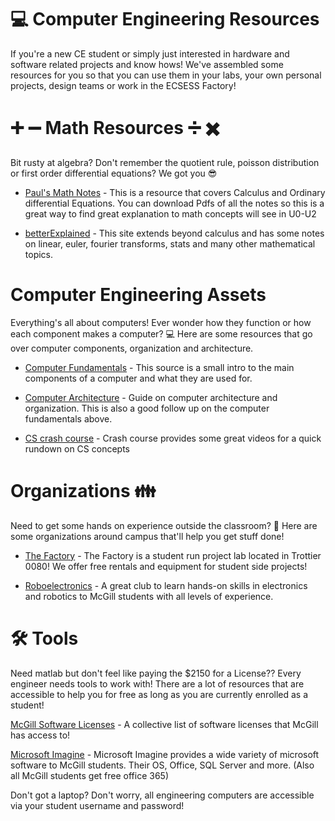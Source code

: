 # :computer: Computer Engineering Resources 

If you're a new CE student or simply just interested in hardware and software related projects and know hows! We've assembled some resources for you so that you can use them in your labs, your own personal projects, design teams or work in the ECSESS Factory!

# :heavy_plus_sign: :heavy_minus_sign: Math Resources :heavy_division_sign: :heavy_multiplication_x:

Bit rusty at algebra? Don't remember the quotient rule, poisson distribution or first order differential equations? We got you :sunglasses:

* [Paul's Math Notes](http://tutorial.math.lamar.edu/) - This is a resource that covers Calculus and Ordinary differential Equations. You can download Pdfs of all the notes so this is a great way to find great explanation to math concepts will see in U0-U2

* [betterExplained](https://betterexplained.com/cheatsheet/) - This site extends beyond calculus and has some notes on linear, euler, fourier transforms, stats and many other mathematical topics.

# Computer Engineering Assets
Everything's all about computers! Ever wonder how they function or how each component makes a computer? :computer: Here are some resources that go over computer components, organization and architecture.

* [Computer Fundamentals](https://www.tutorialspoint.com/computer_fundamentals/index.htm) - This source is a small intro to the main components of a computer and what they are used for. 

* [Computer Architecture](https://www.studytonight.com/computer-architecture/) - Guide on computer architecture and organization. This is also a good follow up on the computer fundamentals above.

* [CS crash course](https://www.youtube.com/watch?v=tpIctyqH29Q&list=PL8dPuuaLjXtNlUrzyH5r6jN9ulIgZBpdo) - Crash course provides some great videos for a quick rundown on CS concepts 



#  Organizations :family:
Need to get some hands on experience outside the classroom? :facepunch: Here are some organizations around campus that'll help you get stuff done!

* [The Factory](https://www.facebook.com/ecsessfactory/) - The Factory is a student run project lab located in Trottier 0080! We offer free rentals and equipment for student side projects!

* [Roboelectronics](https://ere.mcgilleus.ca/) - A great club to learn hands-on skills in electronics and robotics to McGill students with all levels of experience.

# :hammer_and_wrench: Tools
Need matlab but don't feel like paying the $2150 for a License?? Every engineer needs tools to work with! There are a lot of resources that are accessible to help you for free as long as you are currently enrolled as a student!

[McGill Software Licenses](http://kb.mcgill.ca/kb/?ArticleId=1291&source=article&c=12&cid=2#tab:homeTab:crumb:8:artId:1322:src:article) - A collective list of software licenses that McGill has access to!

[Microsoft Imagine](https://e5.onthehub.com/WebStore/ProductsByMajorVersionList.aspx?cmi_cs=1&cmi_mnuMain=bdba23cf-e05e-e011-971f-0030487d8897&ws=b80ff89b-a18b-e011-969d-0030487d8897&vsro=8&pc=00000000-0000-0000-0000-000000000000) - Microsoft Imagine provides a wide variety of microsoft software to McGill students. Their OS, Office, SQL Server and more. (Also all McGill students get free office 365)

Don't got a laptop? Don't worry, all engineering computers are accessible via your student username and password!
